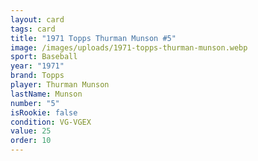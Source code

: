 ```yaml
---
layout: card
tags: card
title: "1971 Topps Thurman Munson #5"
image: /images/uploads/1971-topps-thurman-munson.webp
sport: Baseball
year: "1971"
brand: Topps
player: Thurman Munson
lastName: Munson
number: "5"
isRookie: false
condition: VG-VGEX
value: 25
order: 10
---
```

